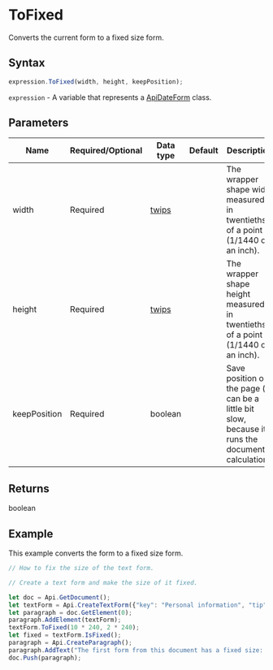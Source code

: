 # ToFixed

Converts the current form to a fixed size form.

## Syntax

```javascript
expression.ToFixed(width, height, keepPosition);
```

`expression` - A variable that represents a [ApiDateForm](../ApiDateForm.md) class.

## Parameters

| **Name** | **Required/Optional** | **Data type** | **Default** | **Description** |
| ------------- | ------------- | ------------- | ------------- | ------------- |
| width | Required | [twips](../../Enumeration/twips.md) |  | The wrapper shape width measured in twentieths of a point (1/1440 of an inch). |
| height | Required | [twips](../../Enumeration/twips.md) |  | The wrapper shape height measured in twentieths of a point (1/1440 of an inch). |
| keepPosition | Required | boolean |  | Save position on the page (it can be a little bit slow, because it runs the document calculation). |

## Returns

boolean

## Example

This example converts the form to a fixed size form.

```javascript editor-docx
// How to fix the size of the text form.

// Create a text form and make the size of it fixed.

let doc = Api.GetDocument();
let textForm = Api.CreateTextForm({"key": "Personal information", "tip": "Enter your first name", "required": true, "placeholder": "First name", "comb": true, "maxCharacters": 10, "cellWidth": 3, "multiLine": false, "autoFit": false});
let paragraph = doc.GetElement(0);
paragraph.AddElement(textForm);
textForm.ToFixed(10 * 240, 2 * 240);
let fixed = textForm.IsFixed();
paragraph = Api.CreateParagraph();
paragraph.AddText("The first form from this document has a fixed size: " + fixed);
doc.Push(paragraph);
```
